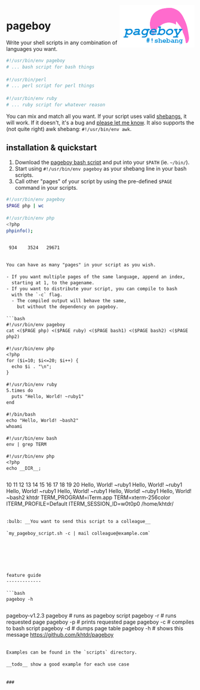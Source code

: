 
<img align="right" src="https://raw.githubusercontent.com/khtdr/pageboy/master/logo.png" width="200" />

pageboy
=======

Write your shell scripts in any combination of languages you want. 

```bash
#!/usr/bin/env pageboy
# ... bash script for bash things

#!/usr/bin/perl
# ... perl script for perl things

#!/usr/bin/env ruby
# ... ruby script for whatever reason

```

You can mix and match all you want. If your script uses valid [shebangs](https://en.wikipedia.org/wiki/Shebang_(Unix)), it will work. If it doesn't, it's a bug and [please let me know](https://github.com/khtdr/pageboy/issues). It also supports the (not quite right) awk shebang: `#!/usr/bin/env awk`.

installation & quickstart
-------------------------

1. Download the [pageboy bash script](https://raw.githubusercontent.com/khtdr/pageboy/v1.2.3/pageboy) and put into your `$PATH` (ie. `~/bin/`).
2. Start using `#!/usr/bin/env pageboy` as your shebang line in your bash scripts.
2. Call other "pages" of your script by using the pre-defined `$PAGE` command in your scripts.

```bash
#!/usr/bin/env pageboy
$PAGE php | wc

#!/usr/bin/env php
<?php
phpinfo();
```

>```
     934    3524   29671
```

You can have as many "pages" in your script as you wish.

- If you want multiple pages of the same language, append an index,
  starting at 1, to the pagename.
- If you want to distribute your script, you can compile to bash
  with the `-c` flag.
  - The compiled output will behave the same,
    but without the dependency on pageboy.

```bash
#!/usr/bin/env pageboy
cat <($PAGE php) <($PAGE ruby) <($PAGE bash1) <($PAGE bash2) <($PAGE php2)

#!/usr/bin/env php
<?php
for ($i=10; $i<=20; $i++) {
  echo $i . "\n";
}

#!/usr/bin/env ruby
5.times do
  puts "Hello, World! ~ruby1"
end

#!/bin/bash
echo "Hello, World! ~bash2"
whoami

#!/usr/bin/env bash
env | grep TERM

#!/usr/bin/env php
<?php
echo __DIR__;
```
>```
10
11
12
13
14
15
16
17
18
19
20
Hello, World! ~ruby1
Hello, World! ~ruby1
Hello, World! ~ruby1
Hello, World! ~ruby1
Hello, World! ~ruby1
Hello, World! ~bash2
khtdr
TERM_PROGRAM=iTerm.app
TERM=xterm-256color
ITERM_PROFILE=Default
ITERM_SESSION_ID=w0t0p0
/home/khtdr/
```

:bulb: __You want to send this script to a colleague__

`my_pageboy_script.sh -c | mail colleague@example.com`






feature guide
-------------

```bash
pageboy -h
```
>```
pageboy-v1.2.3
    pageboy            # runs as pageboy script
    pageboy -r <page>  # runs requested page
    pageboy -p <page>  # prints requested page
    pageboy -c         # compiles to bash script
    pageboy -d         # dumps page table
    pageboy -h         # shows this message
https://github.com/khtdr/pageboy
```

Examples can be found in the `scripts` directory.

__todo__ show a good example for each use case


### 

